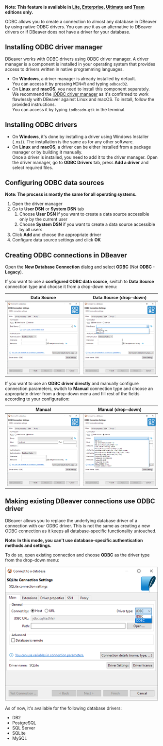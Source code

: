 **Note: This feature is available in [Lite](Lite-Edition), [Enterprise](Enterprise-Edition), [Ultimate](Ultimate-Edition) and <a href="https://dbeaver.com/dbeaver-team-edition">Team</a> editions only.**


ODBC allows you to create a connection to almost any database in DBeaver by using native ODBC drivers. You can use it as an alternative to DBeaver drivers or if DBeaver does not have a driver for your database.

## Installing ODBC driver manager

DBeaver works with ODBC drivers using ODBC driver manager. A driver manager is a component is installed in
your operating system that provides access to drivers written in native programming languages.

- On **Windows**, a driver manager is already installed by default.
  <br>You can access it by pressing <kbd>WIN+R</kbd> and typing `odbcad32`.
- On **Linux** and **macOS**, you need to install this component separately.
  <br>We recommend the [iODBC driver manager](https://www.iodbc.org/) as it's confirmed to work flawlessly
  with DBeaver against Linux and macOS. To install, follow the provided instructions.
  <br>You can access it by typing `iodbcadm-gtk` in the terminal.

## Installing ODBC drivers

- On **Windows**, it's done by installing a driver using Windows Installer (`.msi`).
  The installation is the same as for any other software.
- On **Linux** and **macOS**, a driver can be either installed from a package manager or by building it manually.
  <br>Once a driver is installed, you need to add it to the driver manager. Open the driver manager,
  go to **ODBC Drivers** tab, press **Add a driver** and select required files.

## Configuring ODBC data sources

**Note: The process is mostly the same for all operating systems.**

1. Open the driver manager
1. Go to **User DSN** or **System DSN** tab
    1. Choose **User DSN** if you want to create a data source accessible only by the current user
    1. Choose **System DSN** if you want to create a data source accessible by all users
1. Click **Add** and choose the appropriate driver
1. Configure data source settings and click **OK**

## Creating ODBC connections in DBeaver

Open the **New Database Connection** dialog and select **ODBC** (Not **ODBC - Legacy**).

If you want to use a **configured ODBC data source**, switch
to **Data Source** connection type and choose it from a drop-down menu:

|Data Source|Data Source (drop-down)|
|---|---|
|![](images/odbc/odbc-connection-datasource.png)|![](images/odbc/odbc-connection-datasource-dropdown.png)|

If you want to use an **ODBC driver directly** and manually configure connection parameters, switch
to **Manual** connection type and choose an appropriate driver from a drop-down menu and fill rest
of the fields according to your configuration:

|Manual|Manual (drop-down)|
|---|---|
|![](images/odbc/odbc-connection-manual.png)|![](images/odbc/odbc-connection-manual-dropdown.png)|

## Making existing DBeaver connections use ODBC driver

DBeaver allows you to replace the underlying database driver of a connection with our ODBC driver.
This is not the same as creating a new ODBC connection as it keeps all database-specific functionality untouched.

**Note: In this mode, you can't use database-specific authentication methods and settings.**

To do so, open existing connection and choose **ODBC** as the driver type from the drop-down menu:

![](images/odbc/odbc-connection-substitution.png)

As of now, it's available for the following database drivers:
- DB2
- PostgreSQL
- SQL Server
- SQLite
- MySQL
